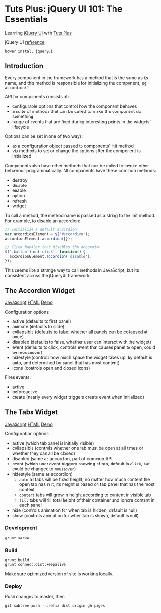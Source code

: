 # Tuts Plus: jQuery UI 101: The Essentials

Learning [jQuery UI](https://courses.tutsplus.com/courses/jquery-ui-101-the-essentials) with [Tuts Plus](https://tutsplus.com/)

jQuery UI [reference](http://jqueryui.com/)

```
bower install jqueryui
```

## Introduction

Every component in the framework has a method that is the same as its name,
and this method is responsible for initializing the component, eg `accordion()`

API for components consists of:

* configurable options that control how the component behaves
* a suite of methods that can be called to make the component do something
* range of events that are fired during interesting points in the widgets' lifecycle

Options can be set in one of two ways:

* as a configuration object passed to components' init method
* via methods to set or change the options after the component is initialized

Components also have other methods that can be called to invoke other behaviour programmatically. All components have these common methods:

* destroy
* disable
* enable
* option
* refresh
* widget

To call a method, the method name is passed as a string to the init method.
For example, to disable an accordion:

  ```javascript
  // Initialize a default accordion
  var accordionElement = $('#accordion');
  accordionElement.accordion({});

  // Click handler that disables the accordion
  $('.button').on('click', function() {
    accordionElement.accordion('disable');
  });
  ```

This seems like a strange way to call methods in JavaScript, but its consistent across the jQueryUI framework.

## The Accordion Widget

[JavaScript](app/scripts/accordion.js) [HTML](app/partials/accordion.html) [Demo](http://danielabar.github.io/jqui101-tuts/#accordion)

Configuration options:

* active (defaults to first panel)
* animate (defaults to slide)
* collapsible (defaults to false, whether all panels can be collapsed at once)
* disabled (defaults to false, whether user can interact with the widget)
* event (defaults to click, controls event that causes panel to open, could be mouseover)
* hidestyle (controls how much space the widget takes up, by default is auto, and determined by panel that has most content)
* icons (controls open and closed icons)

Fires events:

* active
* beforeactive
* create (nearly every widget triggers create event when initialized)

## The Tabs Widget

[JavaScript](app/scripts/tabs.js) [HTML](app/partials/tabs.html) [Demo](http://danielabar.github.io/jqui101-tuts/#tabs)

Configuration options:

* active (which tab panel is initially visible)
* collapsible (controls whether one tab must be open at all times or whether they can all be closed)
* disabled (same as accordion, part of common API)
* event (which user event triggers showing of tab, default is `click`, but could be changed to `mouseover`)
* hidestyle (same as accordion)
  * `auto` all tabs will be fixed height, no matter how much content the open tab has in it, its height is based on tab panel that has the most content
  * `content` tabs will grow in height according to content in visible tab
  * `fill` tabs will fill total height of their container and ignore content in each panel
* hide (controls animation for when tab is hidden, default is null)
* show (controls animation for when tab is shown, default is null)

### Development

  ```
  grunt serve
  ```

### Build

  ```
  grunt build
  grunt connect:dist:keepalive
  ```

Make sure optimized version of site is working locally.

### Deploy

Push changes to master, then:

  ```
  git subtree push --prefix dist origin gh-pages
  ```